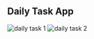 ## Daily Task App


![daily task 1](https://github.com/GyaneshwerJha/daily_task/assets/98211593/b1f1739b-d40c-41f2-a2c6-7760ca5fefff)
![daily task 2](https://github.com/GyaneshwerJha/daily_task/assets/98211593/6d3a6266-f358-446e-ae49-84217a78d0bf)

